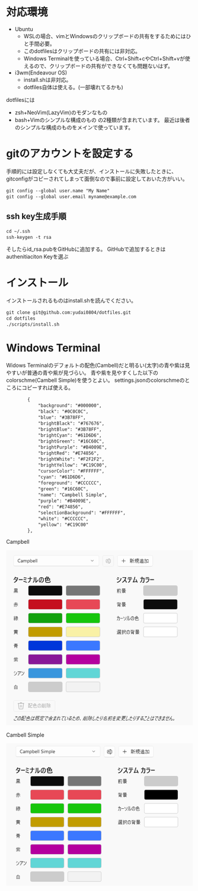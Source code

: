 # 対応環境
- Ubuntu
  - WSLの場合、vimとWindowsのクリップボードの共有をするためにはひと手間必要。
  - このdotfilesはクリップボードの共有には非対応。
  - Windows Terminalを使っている場合、Ctrl+Shift+cやCtrl+Shift+vが使えるので、クリップボードの共有ができなくても問題ないはず。
- i3wm(Endeavour OS)
  - install.shは非対応。
  - dotfiles自体は使える。(一部壊れてるかも)

dotfilesには
- zsh+NeoVim(LazyVim)のモダンなもの
- bash+Vimのシンプルな構成のもの
の2種類が含まれています。
最近は後者のシンプルな構成のものをメインで使っています。

# gitのアカウントを設定する
手順的には設定しなくても大丈夫だが、インストールに失敗したときに、gitconfigがコピーされてしまって面倒なので事前に設定しておいた方がいい。
```
git config --global user.name "My Name"
git config --global user.email myname@example.com
```

## ssh key生成手順
```
cd ~/.ssh
ssh-keygen -t rsa
```
そしたらid_rsa.pubをGitHubに追加する。
GitHubで追加するときはauthenitiaciton Keyを選ぶ

# インストール
インストールされるものはinstall.shを読んでください。
```
git clone git@github.com:yudai0804/dotfiles.git
cd dotfiles
./scripts/install.sh
```
# Windows Terminal
Widows Terminalのデフォルトの配色(Cambell)だと明るい(太字)の青や紫は見やすいが普通の青や紫が見づらい。
青や紫を見やすくした以下のcolorschme(Cambell Simple)を使うとよい。
settings.jsonのcolorschmeのところにコピーすれば使える。
```
        {
            "background": "#000000",
            "black": "#0C0C0C",
            "blue": "#3B78FF",
            "brightBlack": "#767676",
            "brightBlue": "#3B78FF",
            "brightCyan": "#61D6D6",
            "brightGreen": "#16C60C",
            "brightPurple": "#B4009E",
            "brightRed": "#E74856",
            "brightWhite": "#F2F2F2",
            "brightYellow": "#C19C00",
            "cursorColor": "#FFFFFF",
            "cyan": "#61D6D6",
            "foreground": "#CCCCCC",
            "green": "#16C60C",
            "name": "Campbell Simple",
            "purple": "#B4009E",
            "red": "#E74856",
            "selectionBackground": "#FFFFFF",
            "white": "#CCCCCC",
            "yellow": "#C19C00"
        },
```
Campbell

![Campbell](images/Campbell.png)

Cambell Simple

![Campbell Simple](images/CampbellSimple.png)

